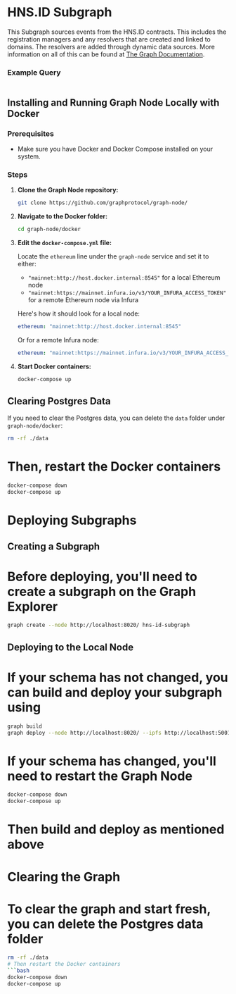 # HNS.ID Subgraph

This Subgraph sources events from the HNS.ID contracts. This includes the registration managers and any resolvers that are created and linked to domains. The resolvers are added through dynamic data sources. More information on all of this can be found at [The Graph Documentation](https://thegraph.com/docs/developer/quick-start/).

### Example Query

```

```


## Installing and Running Graph Node Locally with Docker

### Prerequisites
- Make sure you have Docker and Docker Compose installed on your system.

### Steps

1. **Clone the Graph Node repository:**
    ```bash
    git clone https://github.com/graphprotocol/graph-node/
    ```

2. **Navigate to the Docker folder:**
    ```bash
    cd graph-node/docker
    ```

3. **Edit the `docker-compose.yml` file:**

    Locate the `ethereum` line under the `graph-node` service and set it to either:
    - `"mainnet:http://host.docker.internal:8545"` for a local Ethereum node
    - `"mainnet:https://mainnet.infura.io/v3/YOUR_INFURA_ACCESS_TOKEN"` for a remote Ethereum node via Infura

    Here's how it should look for a local node:
    ```yaml
    ethereum: "mainnet:http://host.docker.internal:8545"
    ```
    Or for a remote Infura node:
    ```yaml
    ethereum: "mainnet:https://mainnet.infura.io/v3/YOUR_INFURA_ACCESS_TOKEN"
    ```

4. **Start Docker containers:**
    ```bash
    docker-compose up
    ```

## Clearing Postgres Data

If you need to clear the Postgres data, you can delete the `data` folder under `graph-node/docker`:
```bash
rm -rf ./data
```
# Then, restart the Docker containers
```bash
docker-compose down
docker-compose up
```
# Deploying Subgraphs

## Creating a Subgraph
# Before deploying, you'll need to create a subgraph on the Graph Explorer
```bash
graph create --node http://localhost:8020/ hns-id-subgraph         
```
## Deploying to the Local Node
# If your schema has not changed, you can build and deploy your subgraph using
```bash
graph build
graph deploy --node http://localhost:8020/ --ipfs http://localhost:5001/ hns-id-subgraph
```
# If your schema has changed, you'll need to restart the Graph Node
```bash
docker-compose down
docker-compose up
```
# Then build and deploy as mentioned above

# Clearing the Graph
# To clear the graph and start fresh, you can delete the Postgres data folder
```bash
rm -rf ./data
# Then restart the Docker containers
```bash
docker-compose down
docker-compose up
```
